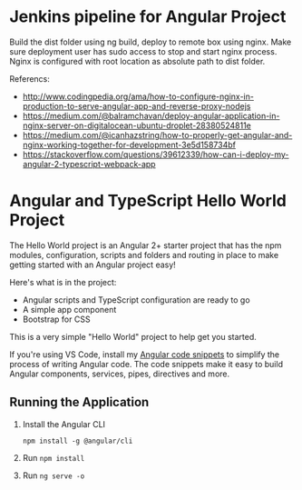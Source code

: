 # Jenkins pipeline for Angular Project

Build the dist folder using ng build, deploy to remote box using nginx. Make sure deployment user has sudo access to stop and start nginx process. Nginx is configured with root location as absolute path to dist folder.

Referencs:

* http://www.codingpedia.org/ama/how-to-configure-nginx-in-production-to-serve-angular-app-and-reverse-proxy-nodejs
* https://medium.com/@balramchavan/deploy-angular-application-in-nginx-server-on-digitalocean-ubuntu-droplet-28380524811e
* https://medium.com/@icanhazstring/how-to-properly-get-angular-and-nginx-working-together-for-development-3e5d158734bf
* https://stackoverflow.com/questions/39612339/how-can-i-deploy-my-angular-2-typescript-webpack-app

# Angular and TypeScript Hello World Project

The Hello World project is an Angular 2+ starter project that has the npm modules, 
configuration, scripts and folders and routing in place to make getting started 
with an Angular project easy!

Here's what is in the project:

* Angular scripts and TypeScript configuration are ready to go
* A simple app component 
* Bootstrap for CSS

This is a very simple "Hello World" project to help get you started.

If you're using VS Code, install my [Angular code snippets](https://blog.codewithdan.com/2017/04/01/angular-2-typescript-and-html-snippets-for-vs-code/) 
to simplify the process of writing Angular code. The code snippets make it easy
to build Angular components, services, pipes, directives and more.


## Running the Application

1. Install the Angular CLI

    `npm install -g @angular/cli`

1. Run `npm install`

1. Run `ng serve -o`
